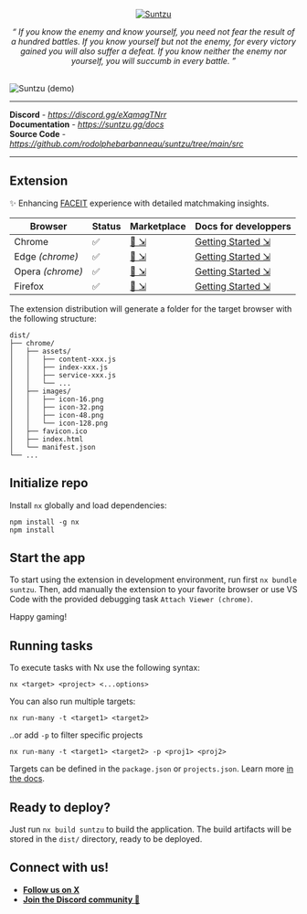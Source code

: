 <p align="center">
  <a href="https://suntzu.gg"><img src="./docs/assets/banner.png" alt="Suntzu"></a>
</p>
<p align="center">
    <em>“ If you know the enemy and know yourself, you need not fear the result of a hundred battles. If you know yourself but not the enemy, for every victory gained you will also suffer a defeat. If you know neither the enemy nor yourself, you will succumb in every battle. ”</em>
</p>
<br/>
<img src="./docs/assets/demo.gif" alt="Suntzu (demo)">

---

**Discord** - <a href="https://discord.gg/eXqmagTNrr" target="_blank"><i>https://discord.gg/eXqmagTNrr</i></a>
<br/>
**Documentation** - <a href="https://suntzu.gg/docs" target="_blank"><i>https://suntzu.gg/docs</i></a>
<br/>
**Source Code** - <a href="https://github.com/rodolphebarbanneau/suntzu" target="_blank"><i>https://github.com/rodolphebarbanneau/suntzu/tree/main/src</i></a>

---

## Extension

✨ Enhancing [FACEIT](https://www.faceit.com) experience with detailed matchmaking insights.

| Browser | Status | Marketplace | Docs for developpers |
| ------- | ------ | ----------- | ------------- |
| Chrome | ✅ | [🛒 ⇲](https://chrome.google.com/webstore/detail/suntzu-faceit-matchmaking/kjjbihoclddloccfhbeioidjfhkanblm) | [Getting Started ⇲](https://developer.chrome.com/docs/extensions/mv3/getstarted) |
| Edge _(chrome)_ | ✅ | [🛒 ⇲](https://chrome.google.com/webstore/detail/suntzu-faceit-matchmaking/kjjbihoclddloccfhbeioidjfhkanblm) | [Getting Started ⇲](https://learn.microsoft.com/en-us/microsoft-edge/extensions-chromium/getting-started/part1-simple-extension?tabs=v3) |
| Opera _(chrome)_ | ✅ | [🛒 ⇲](https://chrome.google.com/webstore/detail/suntzu-faceit-matchmaking/kjjbihoclddloccfhbeioidjfhkanblm) | [Getting Started ⇲](https://dev.opera.com/extensions/) |
| Firefox | ✅ | [🛒 ⇲](https://addons.mozilla.org/en-US/firefox/addon/suntzu) | [Getting Started ⇲](https://developer.mozilla.org/en-US/docs/Mozilla/Add-ons/WebExtensions/Your_first_WebExtension) |

The extension distribution will generate a folder for the target browser with the following structure:
```
dist/
├── chrome/
│   ├── assets/
│   │   ├── content-xxx.js
│   │   ├── index-xxx.js
│   │   ├── service-xxx.js
│   │   └── ...
│   ├── images/
│   │   ├── icon-16.png
│   │   ├── icon-32.png
│   │   ├── icon-48.png
│   │   └── icon-128.png
│   ├── favicon.ico
│   ├── index.html
│   └── manifest.json
└── ...
```

## Initialize repo

Install `nx` globally and load dependencies:
```
npm install -g nx
npm install
```

## Start the app 

To start using the extension in development environment, run first `nx bundle suntzu`. Then, add manually the extension to your favorite browser or use VS Code with the provided debugging task `Attach Viewer (chrome)`.

Happy gaming!

## Running tasks

To execute tasks with Nx use the following syntax:
```
nx <target> <project> <...options>
```

You can also run multiple targets:
```
nx run-many -t <target1> <target2>
```

..or add `-p` to filter specific projects
```
nx run-many -t <target1> <target2> -p <proj1> <proj2>
```

Targets can be defined in the `package.json` or `projects.json`. Learn more [in the docs](https://nx.dev/core-features/run-tasks).

## Ready to deploy?

Just run `nx build suntzu` to build the application. The build artifacts will be stored in the `dist/` directory, ready to be deployed.

## Connect with us!

- [**Follow us on X**](https://x.com/suntzugg)
- [**Join the Discord community 🎯**](https://discord.gg/eXqmagTNrr)
